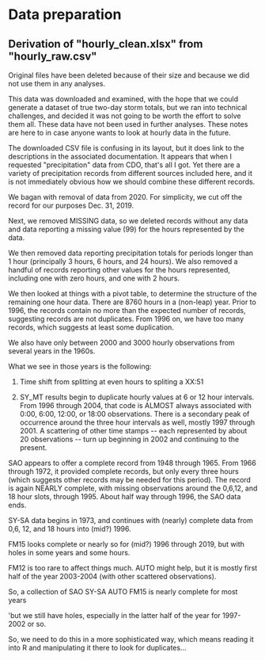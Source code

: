 # Data preparation

##  Derivation of "hourly_clean.xlsx" from "hourly_raw.csv"
Original files have been deleted because of their size and because we did not
use them in any analyses.

This data was downloaded and examined, with the hope that we could generate a
dataset of true two-day storm totals, but we ran into technical challenges, and
decided it was not going to be worth the effort to solve them all.  These data
have not been used in further analyses.  These notes are here to in case anyone
wants to look at hourly data in the future.

The downloaded CSV file is confusing in its layout, but it does link to the
descriptions in the associated documentation.  It appears that when I requested
"precipitation" data from CDO, that's all I got.  Yet there are a variety of
precipitation records from different sources included here, and it is not
immediately obvious how we should combine these different records.

We bagan with removal of data from 2020.  For simplicity, we cut off the record 
for our purposes Dec. 31, 2019.

Next, we removed MISSING data, so we deleted records without any data and data 
reporting a missing value (99) for the hours represented by the data.

We then removed data reporting precipitation totals for periods longer than 1 
hour (principally 3 hours, 6 hours, and 24 hours). We also removed a handful of 
records reporting other values for the hours represented, including one with 
zero hours, and one with 2 hours.

We then looked at things with a pivot table, to determine the structure of the
remaining one hour data.  There are 8760 hours in a (non-leap) year.  Prior to
1996, the records contain no more than the expected number of records,
suggesting records are not duplicates.  From 1996 on, we have too many records,
which suggests at least some duplication.

We also have only between 2000 and 3000 hourly observations from several years 
in the 1960s.

What we see in those years is the following:

1.   Time shift from splitting at even hours to spliting a XX:51

2.  SY_MT results begin to duplicate hourly values at 6 or 12 hour intervals.
    From 1996 through 2004, that code is ALMOST always associated with 0:00, 
    6:00, 12:00, or 18:00 observations.  There is a secondary peak of occurrence 
    around the three hour intervals as well, mostly 1997 through 2001.  A 
    scattering of other time stamps -- each represented by about 20 
    observations -- turn up beginning in 2002 and continuing to the present.

SAO appears to offer a complete record from 1948 through 1965.  From 1966 through 1972, it provided complete records, but only every three hours (which suggests other records may be needed for this period).  The record is again NEARLY complete, with missing observations around the 0,6,12, and 18 hour slots, through 1995.  About half way through 1996, the SAO data ends.

SY-SA data begins in 1973, and continues with (nearly) complete data from 0,6, 12, and 18 hours into (mid?) 1996.

FM15 looks complete or nearly so for (mid?) 1996 through 2019, but with holes in some years and some hours.

FM12 is too rare to affect things much.
AUTO might help, but it is mostly first half of the year 2003-2004 (with other scattered observations).

So, a collection of
SAO
SY-SA
AUTO
FM15 is nearly complete for most years

'but we still have holes, especially in the latter half of the year for 1997-2002 or so.

So, we need to do this in a more sophisticated way, which means reading it into R and manipulating it there to look for duplicates...


